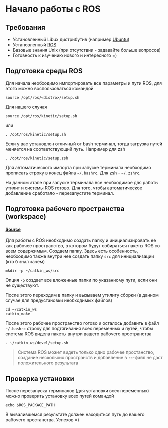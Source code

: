 # Начало работы с ROS

## Требования
- Установленный Libux дистрибутив (например [Ubuntu](http://releases.ubuntu.com/16.04/))
- Установленный [ROS](http://wiki.ros.org/kinetic/Installation/Ubuntu)
- Базовые знания Unix (при отсутствии - задавайте больше вопросов)
- Готовность к изучению нового и интересного =)

## Подготовка среды ROS

Для начала необходимо импортировать все параметры и пути ROS, для этого можно воспользоваться командой
```
source /opt/ros/<distro>/setup.sh
```
Для нашего случая
```
source /opt/ros/kinetic/setup.sh
```
или
```
. /opt/ros/kinetic/setup.sh
```

Если у вас установлен отличный от bash терминал, тогда загрузка путей меняется на соответствующий путь. Например для zsh
```
. /opt/ros/kinetic/setup.zsh
```

Для автоматического импорта при запуске терминала необходимо прописать строку в конец файла `~/.bashrc`. Для zsh - `~/.zshrc`.

На данном этапе при запуске терминала все необходимое для работы утилит и системы ROS готово. Для того, чтобы автоматическое добавление сработало - перезапустите терминал.

## Подготовка рабочего пространства (workspace)

#### [Source](http://wiki.ros.org/catkin/Tutorials/create_a_workspace)

Для работы с ROS необходимо создать папку и инициализировать ее как рабочее пространство, в котором будут собираться пакеты ROS со всем содержимым.
Создаем папку. Здесь есть особенность, необходимо также внутри нее создать папку `src` для инициализации (кто б знал зачем)
```
mkdir -p ~/catkin_ws/src
```
Опция `-p` создает все вложенные папки по указанному пути, если они не существуют.

После этого переходим в папку и вызываем утилиту сборки (в данном случае для предустановки необходимых файлов)
```
cd ~/catkin_ws
catkin_make
```

После этого рабочее пространство готово и осталось добавить в файл `~/.bashrc` строку для подтягивания всех переменных и путей, чтобы система ROS видела пакеты внутри вашего рабочего пространства
```
. ~/catkin_ws/devel/setup.sh
```
> Система ROS может видеть только одно рабочее простанство, создание нескольких пространств и добавление в `rc`-файл не даст положительного результата

## Проверка установки

После перезапуска терминалов (для установки всех переменных) можно проверить установку всех путей командой
```
echo $ROS_PACKAGE_PATH
```
В вывалившемся результате должен находиться путь до вашего рабочего простанства. Успехов =)